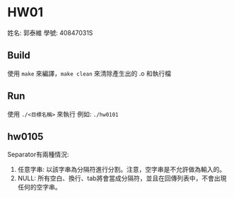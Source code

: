 HW01
===
姓名: 郭泰維
學號: 40847031S

## Build
使用 ```make``` 來編譯，```make clean``` 來清除產生出的 .o 和執行檔


## Run
使用 ```./<目標名稱>``` 來執行
例如: ```./hw0101```


## hw0105
Separator有兩種情況:

1. 任意字串: 以該字串為分隔符進行分割。注意，空字串是不允許做為輸入的。
2. NULL: 所有空白、換行、tab將會當成分隔符，並且在回傳列表中，不會出現任何的空字串。